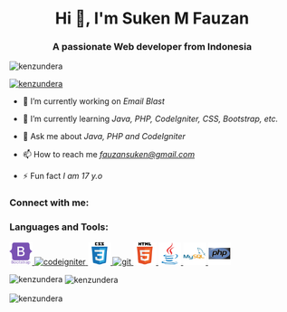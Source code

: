 <h1 align="center">Hi 👋, I'm Suken M Fauzan</h1>
<h3 align="center">A passionate Web developer from Indonesia</h3>

<p align="left"> <img src="https://komarev.com/ghpvc/?username=kenzundera&label=Profile%20views&color=0e75b6&style=flat" alt="kenzundera" /> </p>

<p align="left"> <a href="https://github.com/ryo-ma/github-profile-trophy"><img src="https://github-profile-trophy.vercel.app/?username=kenzundera" alt="kenzundera" /></a> </p>

- 🔭 I’m currently working on *Email Blast*

- 🌱 I’m currently learning *Java, PHP, CodeIgniter, CSS, Bootstrap, etc.*

- 💬 Ask me about *Java, PHP and CodeIgniter*

- 📫 How to reach me *fauzansuken@gmail.com*

- ⚡ Fun fact *I am 17 y.o*

<h3 align="left">Connect with me:</h3>
<p align="left">
</p>

<h3 align="left">Languages and Tools:</h3>
<p align="left"> <a href="https://getbootstrap.com" target="_blank" rel="noreferrer"> <img src="https://raw.githubusercontent.com/devicons/devicon/master/icons/bootstrap/bootstrap-plain-wordmark.svg" alt="bootstrap" width="40" height="40"/> </a> <a href="https://codeigniter.com" target="_blank" rel="noreferrer"> <img src="https://cdn.worldvectorlogo.com/logos/codeigniter.svg" alt="codeigniter" width="40" height="40"/> </a> <a href="https://www.w3schools.com/css/" target="_blank" rel="noreferrer"> <img src="https://raw.githubusercontent.com/devicons/devicon/master/icons/css3/css3-original-wordmark.svg" alt="css3" width="40" height="40"/> </a> <a href="https://git-scm.com/" target="_blank" rel="noreferrer"> <img src="https://www.vectorlogo.zone/logos/git-scm/git-scm-icon.svg" alt="git" width="40" height="40"/> </a> <a href="https://www.w3.org/html/" target="_blank" rel="noreferrer"> <img src="https://raw.githubusercontent.com/devicons/devicon/master/icons/html5/html5-original-wordmark.svg" alt="html5" width="40" height="40"/> </a> <a href="https://www.java.com" target="_blank" rel="noreferrer"> <img src="https://raw.githubusercontent.com/devicons/devicon/master/icons/java/java-original.svg" alt="java" width="40" height="40"/> </a> <a href="https://www.mysql.com/" target="_blank" rel="noreferrer"> <img src="https://raw.githubusercontent.com/devicons/devicon/master/icons/mysql/mysql-original-wordmark.svg" alt="mysql" width="40" height="40"/> </a> <a href="https://www.php.net" target="_blank" rel="noreferrer"> <img src="https://raw.githubusercontent.com/devicons/devicon/master/icons/php/php-original.svg" alt="php" width="40" height="40"/> </a> </p>

<p><img align="left" src="https://github-readme-stats.vercel.app/api/top-langs?username=kenzundera&show_icons=true&locale=en&layout=compact" alt="kenzundera" /></p>

<p>&nbsp;<img align="center" src="https://github-readme-stats.vercel.app/api?username=kenzundera&show_icons=true&locale=en" alt="kenzundera" /></p>

<p><img align="center" src="https://github-readme-streak-stats.herokuapp.com/?user=kenzundera&" alt="kenzundera" /></p>

<!--
**KenZundera/KenZundera** is a ✨ _special_ ✨ repository because its `README.md` (this file) appears on your GitHub profile.

Here are some ideas to get you started:

- 🔭 I’m an students in SMKN 71 Jakarta Timur
- 🌱 I’m currently learning Web Development
- 💬 Ask me about Game, Coding.. Anything you like..
- 📫 How to reach me: https://www.instagram.com/icebear2309/
- ⚡ Fun fact: I'm 17 y.o
-->
